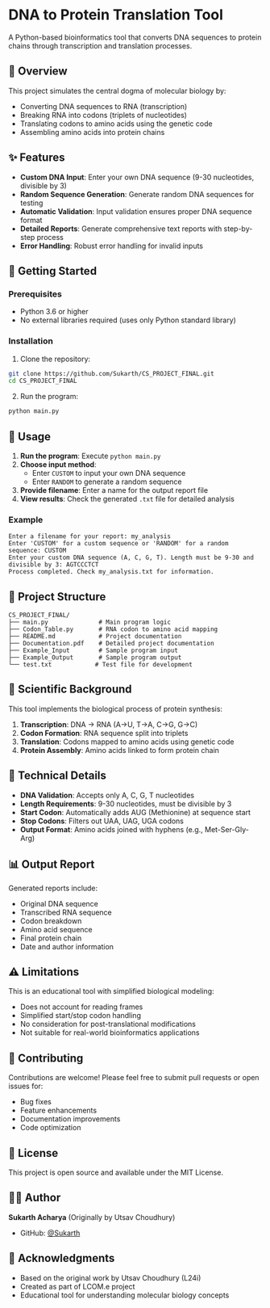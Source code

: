 # DNA to Protein Translation Tool

A Python-based bioinformatics tool that converts DNA sequences to protein chains through transcription and translation processes.

## 🧬 Overview

This project simulates the central dogma of molecular biology by:
- Converting DNA sequences to RNA (transcription)
- Breaking RNA into codons (triplets of nucleotides)
- Translating codons to amino acids using the genetic code
- Assembling amino acids into protein chains

## ✨ Features

- **Custom DNA Input**: Enter your own DNA sequence (9-30 nucleotides, divisible by 3)
- **Random Sequence Generation**: Generate random DNA sequences for testing
- **Automatic Validation**: Input validation ensures proper DNA sequence format
- **Detailed Reports**: Generate comprehensive text reports with step-by-step process
- **Error Handling**: Robust error handling for invalid inputs

## 🚀 Getting Started

### Prerequisites

- Python 3.6 or higher
- No external libraries required (uses only Python standard library)

### Installation

1. Clone the repository:
```bash
git clone https://github.com/Sukarth/CS_PROJECT_FINAL.git
cd CS_PROJECT_FINAL
```

2. Run the program:
```bash
python main.py
```

## 📖 Usage

1. **Run the program**: Execute `python main.py`
2. **Choose input method**:
   - Enter `CUSTOM` to input your own DNA sequence
   - Enter `RANDOM` to generate a random sequence
3. **Provide filename**: Enter a name for the output report file
4. **View results**: Check the generated `.txt` file for detailed analysis

### Example

```
Enter a filename for your report: my_analysis
Enter 'CUSTOM' for a custom sequence or 'RANDOM' for a random sequence: CUSTOM
Enter your custom DNA sequence (A, C, G, T). Length must be 9-30 and divisible by 3: AGTCCCTCT
Process completed. Check my_analysis.txt for information.
```

## 📁 Project Structure

```
CS_PROJECT_FINAL/
├── main.py              # Main program logic
├── Codon_Table.py       # RNA codon to amino acid mapping
├── README.md            # Project documentation
├── Documentation.pdf    # Detailed project documentation
├── Example_Input        # Sample program input
├── Example_Output       # Sample program output
└── test.txt            # Test file for development
```

## 🧪 Scientific Background

This tool implements the biological process of protein synthesis:

1. **Transcription**: DNA → RNA (A→U, T→A, C→G, G→C)
2. **Codon Formation**: RNA sequence split into triplets
3. **Translation**: Codons mapped to amino acids using genetic code
4. **Protein Assembly**: Amino acids linked to form protein chain

## 🔬 Technical Details

- **DNA Validation**: Accepts only A, C, G, T nucleotides
- **Length Requirements**: 9-30 nucleotides, must be divisible by 3
- **Start Codon**: Automatically adds AUG (Methionine) at sequence start
- **Stop Codons**: Filters out UAA, UAG, UGA codons
- **Output Format**: Amino acids joined with hyphens (e.g., Met-Ser-Gly-Arg)

## 📊 Output Report

Generated reports include:
- Original DNA sequence
- Transcribed RNA sequence
- Codon breakdown
- Amino acid sequence
- Final protein chain
- Date and author information

## ⚠️ Limitations

This is an educational tool with simplified biological modeling:
- Does not account for reading frames
- Simplified start/stop codon handling
- No consideration for post-translational modifications
- Not suitable for real-world bioinformatics applications

## 🤝 Contributing

Contributions are welcome! Please feel free to submit pull requests or open issues for:
- Bug fixes
- Feature enhancements
- Documentation improvements
- Code optimization

## 📄 License

This project is open source and available under the MIT License.

## 👨‍💻 Author

**Sukarth Acharya** (Originally by Utsav Choudhury)
- GitHub: [@Sukarth](https://github.com/Sukarth)

## 🙏 Acknowledgments

- Based on the original work by Utsav Choudhury (L24i)
- Created as part of LCOM.e project
- Educational tool for understanding molecular biology concepts
